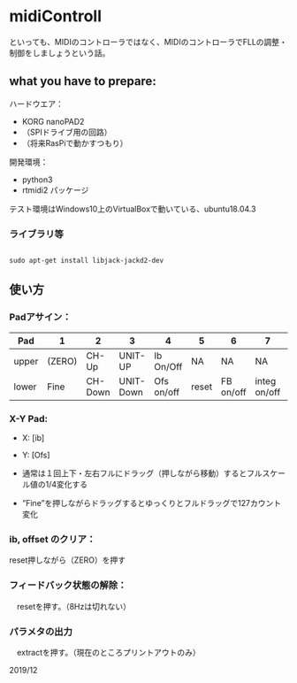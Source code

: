 # midiControll
といっても、MIDIのコントローラではなく、MIDIのコントローラでFLLの調整・制御をしましょうという話。

## what you have to prepare:
ハードウエア：
- KORG nanoPAD2
- （SPIドライブ用の回路）
- （将来RasPiで動かすつもり）

開発環境：
- python3
- rtmidi2 パッケージ

テスト環境はWindows10上のVirtualBoxで動いている、ubuntu18.04.3

### ライブラリ等


```sudo apt-get install libasound2-dev

sudo apt-get install libjack-jackd2-dev
```

## 使い方

### Padアサイン：

| Pad | 1 | 2 | 3 | 4 | 5 | 6 | 7 | 8 |
| --- | -------- | -------- | -------- | -------- | -------- | -------- | -------- | -------- |
|upper|(ZERO)|CH-Up|UNIT-UP|Ib On/Off|NA|NA|NA|Extract|
|lower|Fine|CH-Down|UNIT-Down|Ofs on/off|reset|FB on/off|integ on/off|8Hz on/off|  


### X-Y Pad:

- X: [ib]

- Y: [Ofs]

 - 通常は１回上下・左右フルにドラッグ（押しながら移動）するとフルスケール値の1/4変化する

 - ”Fine”を押しながらドラッグするとゆっくりとフルドラッグで127カウント変化

### ib, offset のクリア：

reset押しながら（ZERO）を押す

### フィードバック状態の解除：
　resetを押す。（8Hzは切れない）

### パラメタの出力
　extractを押す。（現在のところプリントアウトのみ）

2019/12  
